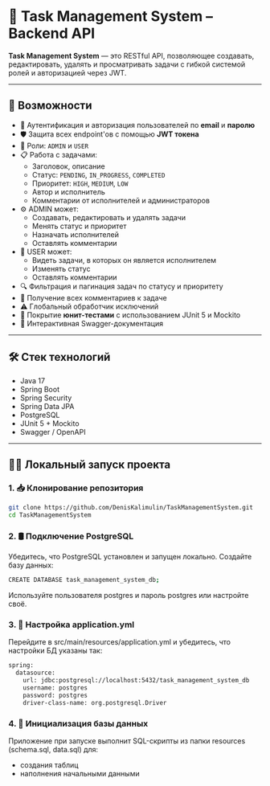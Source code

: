 # 📝 Task Management System – Backend API

**Task Management System** — это RESTful API, позволяющее создавать, редактировать, удалять и просматривать задачи с гибкой системой ролей и авторизацией через JWT.

---

## 🚀 Возможности

- 🔐 Аутентификация и авторизация пользователей по **email** и **паролю**
- 🛡️ Защита всех endpoint'ов с помощью **JWT токена**
- 👤 Роли: `ADMIN` и `USER`
- 📋 Работа с задачами:
    - Заголовок, описание
    - Статус: `PENDING`, `IN_PROGRESS`, `COMPLETED`
    - Приоритет: `HIGH`, `MEDIUM`, `LOW`
    - Автор и исполнитель
    - Комментарии от исполнителей и администраторов
- ⚙️ ADMIN может:
    - Создавать, редактировать и удалять задачи
    - Менять статус и приоритет
    - Назначать исполнителей
    - Оставлять комментарии
- 👥 USER может:
    - Видеть задачи, в которых он является исполнителем
    - Изменять статус
    - Оставлять комментарии
- 🔍 Фильтрация и пагинация задач по статусу и приоритету
- 🧾 Получение всех комментариев к задаче
- ⚠️ Глобальный обработчик исключений
- 🧪 Покрытие **юнит-тестами** с использованием JUnit 5 и Mockito
- 📖 Интерактивная Swagger-документация

---

## 🛠️ Стек технологий

- Java 17
- Spring Boot
- Spring Security
- Spring Data JPA
- PostgreSQL
- JUnit 5 + Mockito
- Swagger / OpenAPI

---

## 🧑‍💻 Локальный запуск проекта

### 1. 📥 Клонирование репозитория

```bash
git clone https://github.com/DenisKalimulin/TaskManagementSystem.git
cd TaskManagementSystem
```
### 2. 🛢️ Подключение PostgreSQL
Убедитесь, что PostgreSQL установлен и запущен локально.
Создайте базу данных:
```bash
CREATE DATABASE task_management_system_db;
```
Используйте пользователя postgres и пароль postgres или настройте своё.

### 3. 📝 Настройка application.yml

Перейдите в src/main/resources/application.yml и убедитесь, что настройки БД указаны так:
```bash
spring:
  datasource:
    url: jdbc:postgresql://localhost:5432/task_management_system_db
    username: postgres
    password: postgres
    driver-class-name: org.postgresql.Driver
```
### 4. 🧬 Инициализация базы данных
Приложение при запуске выполнит SQL-скрипты из папки resources (schema.sql, data.sql) для:
- создания таблиц
- наполнения начальными данными